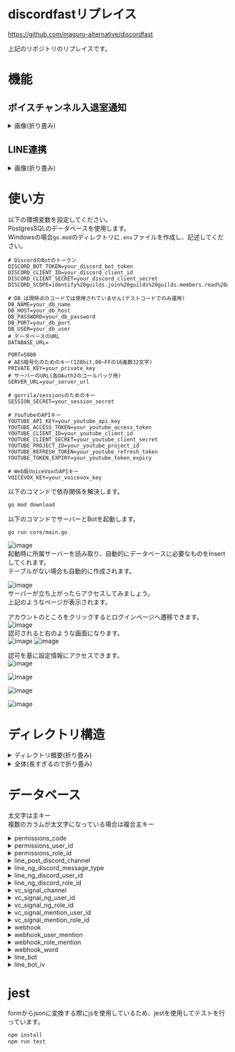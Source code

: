 # discordfastリプレイス

https://github.com/maguro-alternative/discordfast

上記のリポジトリのリプレイスです。

# 機能
## ボイスチャンネル入退室通知

<details>
    <summary>画像(折り畳み)</summary>

- 入退出  
![image](https://github.com/maguro-alternative/remake_bot/assets/71870614/0b4b012d-0b24-4803-9007-6ce2e652fa02)
![image](https://github.com/maguro-alternative/remake_bot/assets/71870614/4c1f353b-b598-4684-a7e8-fe1b64c6501d)
- 画面共有、カメラ配信  
![image](https://github.com/maguro-alternative/remake_bot/assets/71870614/b10167e6-1633-4491-95e8-48750c4c7299)

</details>

## LINE連携
<details>
    <summary>画像(折り畳み)</summary>

- メッセージ  
![image](https://github.com/maguro-alternative/remake_bot/assets/71870614/814b64e4-4007-42dd-aad8-0134e80801a2)
- 動画、スタンプ  
![image](https://github.com/maguro-alternative/discordfast/raw/master/img/134639.png)

</details>


# 使い方
以下の環境変数を設定してください。  
PostgresSQLのデータベースを使用します。  
Windowsの場合```go.mod```のディレクトリに```.env```ファイルを作成し、記述してください。  

```plaintext
# DiscordのBotのトークン
DISCORD_BOT_TOKEN=your_discord_bot_token
DISCORD_CLIENT_ID=your_discord_client_id
DISCORD_CLIENT_SECRET=your_discord_client_secret
DISCORD_SCOPE=identify%20guilds.join%20guilds%20guilds.members.read%20applications.builds.read%20connections

# DB_は現時点のコードでは使用されていません(テストコードでのみ運用)
DB_NAME=your_db_name
DB_HOST=your_db_host
DB_PASSWORD=your_db_password
DB_PORT=your_db_port
DB_USER=your_db_user
# データベースのURL
DATABASE_URL=

PORT=5000
# AES暗号化のためのキー(128bit,00~FFの16進数32文字)
PRIVATE_KEY=your_private_key
# サーバーのURL(各OAuth2のコールバック用)
SERVER_URL=your_server_url

# gorrila/sessionsのためのキー
SESSION_SECRET=your_session_secret

# YouTubeのAPIキー
YOUTUBE_API_KEY=your_youtube_api_key
YOUTUBE_ACCESS_TOKEN=your_youtube_access_token
YOUTUBE_CLIENT_ID=your_youtube_client_id
YOUTUBE_CLIENT_SECRET=your_youtube_client_secret
YOUTUBE_PROJECT_ID=your_youtube_project_id
YOUTUBE_REFRESH_TOKEN=your_youtube_refresh_token
YOUTUBE_TOKEN_EXPIRY=your_youtube_token_expiry

# Web版VoiceVoxのAPIキー
VOICEVOX_KEY=your_voicevox_key
```

以下のコマンドで依存関係を解決します。
```bash
go mod download
```

以下のコマンドでサーバーとBotを起動します。  
```bash
go run core/main.go
```

![image](https://github.com/maguro-alternative/remake_bot/assets/71870614/0ae11602-a95a-4bee-b324-0afd1d6ecf57)  
起動時に所属サーバーを読み取り、自動的にデータベースに必要なものをInsertしてくれます。  
テーブルがない場合も自動的に作成されます。

![image](https://github.com/maguro-alternative/remake_bot/assets/71870614/f6e8d05c-83a6-42ca-b41f-95b5b62642d8)  
サーバーが立ち上がったらアクセスしてみましょう。  
上記のようなページが表示されます。  

アカウントのところをクリックするとログインページへ遷移できます。  
![image](https://github.com/maguro-alternative/remake_bot/assets/71870614/8fcfa72a-aa57-4005-b227-63429a3f67d2)  
認可されると右のような画面になります。  
![image](https://github.com/maguro-alternative/remake_bot/assets/71870614/f7c6079b-b13c-43dc-9840-b893acbd439e)
![image](https://github.com/maguro-alternative/remake_bot/assets/71870614/2e3c69bf-e097-49a8-a1ad-711107e5f446)

認可を基に設定情報にアクセスできます。  
![image](https://github.com/maguro-alternative/remake_bot/assets/71870614/9819323a-e123-4dcc-a77c-df96335d570b)  

![image](https://github.com/maguro-alternative/remake_bot/assets/71870614/6ac0cbcf-608d-4ad3-9fd8-2a4013307432)  

![image](https://github.com/maguro-alternative/remake_bot/assets/71870614/57ae58ec-92fc-4e63-aaec-4f7a0ec4077d)

![image](https://github.com/maguro-alternative/remake_bot/assets/71870614/4fef03cd-4a18-4691-a388-c33cf333221c)

# ディレクトリ構造

<details>
    <summary>ディレクトリ概要(折り畳み)</summary>

```plaintext
.
├── bot                         // DiscordBotを動かすためのディレクトリ
│   ├── cogs                    // DiscordBotのコグ
|   ├── commands                // スラッシュコマンド
│   ├── config                  // 環境変数設定ファイル
│   ├── ffmpeg                  // 動画、音声の変換
│   └── main.go
├── core                        // サーバーとBotを動かすためのディレクトリ
│   ├── config                  // 環境変数設定ファイル
│   │   ├── internal
│   │   │   └── env.go
│   │   └── config.go
|   ├── main.go
│   └── schema.sql              // データベースのスキーマ
├── fixtures                    // データベースのテスト用のフィクスチャ
├── pkg                         // 共通のパッケージ
│   ├── crypto                  // 暗号化関連のパッケージ
│   ├── db                      // データベース関連のパッケージ
│   ├── line                    // LINEBot関連のパッケージ
│   └── youtube                 // YouTube関連のパッケージ
├── repository                  // データベース操作のリポジトリ
├── tasks                       // 定期的に行うタスク(Webhookの送信など)
├── testutil                    // テスト用のユーティリティ
├── web                         // Webサーバーを動かすためのディレクトリ
│   ├── components              // Webサーバーのコンポーネント
│   ├── config                  // 環境変数設定ファイル
│   ├── handler                 // Webサーバーのハンドラ
│   ├── middleware              // Webサーバーのミドルウェア
│   ├── service                 // Webサーバーのサービス
│   ├── shared                  // Webサーバー内での共通のパッケージ
│   └── templates               // WebサーバーのHTMLテンプレート
├── .gitignore
├── go.mod
├── go.sum
└── README.md
```

</details>

<details>
    <summary>全体(長すぎるので折り畳み)</summary>

```plaintext
.
├── bot
│   ├── cogs
│   │   ├── internal
│   │   │   └── entity.go
│   │   ├── cog_handler.go
│   │   ├── on_message_create.go
│   │   ├── on_message_create_test.go
│   │   ├── on_voice_state_update.go
│   │   └── on_voice_state_update_test.go
|   ├── commands
|   |   ├── command_handler.go
|   |   ├── command_handler_test.go
|   |   ├── ping_test.go
|   |   ├── ping.go
|   |   ├── voicevox_test.go
|   |   └── voicevox.go
│   ├── config
│   │   ├── internal
│   │   │   └── env.go
│   │   └── config.go
│   ├── ffmpeg
│   │   ├── ffmpeg_test.go
│   │   └── ffmpeg.go
│   └── main.go
├── core
│   ├── config                                      // 環境変数設定ファイル
│   │   ├── internal
│   │   │   └── env.go
│   │   └── config.go
|   ├── main.go
│   └── schema.sql                                  // データベースのスキーマ
├── fixtures
├── pkg
│   ├── crypto
│   │   ├── aes.go
│   │   └── aes_test.go
│   ├── db
│   │   ├── db.go
│   │   └── db_test.go
│   ├── line
│   │   ├── get_bot_info.go
│   │   ├── get_friend_count.go
│   │   ├── get_group_count.go
│   │   ├── get_message_content.go
│   │   ├── get_profile.go
│   │   ├── get_pushlimit.go
│   │   ├── get_totalpush_count.go
│   │   ├── line_message.go
│   │   ├── line_notify.go
│   │   └── line.go
│   └── youtube
│       ├── create_client_secret.go
│       ├── create_oauth2.go
│       └── youtube.go
├── repository
│   ├── line_bot_iv_test.go
│   ├── line_bot_iv.go
│   ├── line_bot_test.go
│   ├── line_bot.go
│   ├── line_ng_discord_message_type_test.go
│   ├── line_ng_discord_message_type.go
│   ├── line_ng_discord_role_id_test.go
│   ├── line_ng_discord_role_id.go
│   ├── line_ng_discord_user_id_test.go
│   ├── line_ng_discord_user_id.go
│   ├── line_post_discord_channel_test.go
│   ├── line_post_discord_channel.go
│   ├── permissions_code_test.go
│   ├── permissions_code.go
│   ├── permissions_role_id_test.go
│   ├── permissions_role_id.go
│   ├── permissions_user_id_test.go
│   ├── permissions_user_id.go
│   ├── repository.go
│   ├── vc_signal_channel_test.go
│   ├── vc_signal_channel.go
│   ├── vc_signal_mention_role_id_test.go
│   ├── vc_signal_mention_role_id.go
│   ├── vc_signal_mention_user_id_test.go
│   ├── vc_signal_mention_user_id.go
│   ├── vc_signal_ng_role_id_test.go
│   ├── vc_signal_ng_role_id.go
│   ├── vc_signal_ng_user_id_test.go
│   ├── vc_signal_ng_user_id.go
│   ├── webhook_role_mention_test.go
│   ├── webhook_role_mention.go
│   ├── webhook_user_mention_test.go
│   ├── webhook_user_mention.go
│   ├── webhook_word_test.go
│   ├── webhook_word.go
│   ├── webhook_test.go
│   └── webhook.go
├── tasks
│   ├── internal
│   │   ├── youtube_test.go
│   │   └── youtube.go
│   └── main.go
├── testutil
│   ├── files
│   │  └── video.xml
│   ├── fixtures
│   │   ├── fixtures.go
│   │   ├── line_bot_iv.go
│   │   ├── line_bot.go
│   |   ├── line_ng_discord_message_type.go
│   |   ├── line_ng_discord_role_id.go
│   |   ├── line_ng_discord_user_id.go
│   │   ├── line_post_discord_chennel.go
│   │   ├── permissions_code.go
│   │   ├── permissions_role_id.go
│   │   ├── permissions_user_id.go
│   │   ├── vc_signal_channel.go
│   │   ├── vc_signal_mention_role_id.go
│   │   ├── vc_signal_mention_user_id.go
│   │   ├── vc_signal_ng_role_id.go
│   │   ├── vc_signal_ng_user_id.go
│   │   ├── webhook_role_mention.go
│   │   ├── webhook_user_mention.go
│   │   ├── webhook_word.go
│   │   └── webhook.go
│   └── mock
│       ├── client.go
│       ├── repository.go
│       └── session.go
├── web
│   ├── components
│   │   ├── channel_select.go
│   │   ├── discord_account_pop.go
│   │   ├── entity.go
│   │   ├── line_account_pop.go
│   │   └── submittag.go
│   ├── config
│   │   ├── internal
│   │   │   └── env.go
│   │   └── config.go
│   ├── handler
│   │   ├── api
│   │   │   ├── group
│   │   │   │   ├── internal
│   │   │   │   │   └── entity.go
│   │   │   │   ├── group_test.go
│   │   │   │   └── group.go
│   │   |   ├── line_post_discord_chennel
│   │   │   │   ├── internal
│   │   │   │   │   └── entity.go
│   │   │   │   ├── line_post_discord_channel_test.go
│   │   │   │   └── line_post_discord_chennel.go
│   │   │   ├── linebot
│   │   │   │   ├── internal
│   │   │   │   │   ├── entity.go
│   │   │   │   │   ├── hmac.go
│   │   │   │   │   └── hmac_test.go
│   │   │   │   ├── linebot_test.go
│   │   │   │   └── linebot.go
│   │   │   ├── linetoken
│   │   │   │   ├── internal
│   │   │   │   │   └── entity.go
│   │   │   │   ├── linetoken_test.go
│   │   │   │   └── linetoken.go
│   │   │   ├── permission
│   │   │   │   ├── internal
│   │   │   │   │   └── entity.go
│   │   │   │   ├── permission_test.go
│   │   │   │   └── permission.go
│   │   │   ├── vc_signal
│   │   │   │   ├── internal
│   │   │   │   │   └── entity.go
│   │   │   │   ├── permission_test.go
│   │   │   │   └── permission.go
│   │   │   └── webhook
│   │   │       ├── internal
│   │   │       │   └── entity.go
│   │   │       ├── webhook_test.go
│   │   │       └── webhook.go
│   │   ├── callback
│   │   │   ├── discord_callback
│   │   │   |   ├── callback_test.go
│   │   │   │   └── callback.go
│   │   │   └── line_callback
│   │   │       ├── callback_test.go
│   │   │       └── callback.go
│   │   ├── login
│   │   │   ├── discord_login
│   │   │   |   ├── discord_login_test.go
│   │   │   │   └── discord_login.go
│   │   │   └── line_login
│   │   │       ├── line_login_test.go
│   │   │       └── line_login.go
│   │   ├── logout
│   │   │   ├── discord_logout
│   │   │   |   ├── discord_logout_test.go
│   │   │   │   └── discord_logout.go
│   │   │   └── line_logout
│   │   │       ├── line_logout_test.go
│   │   │       └── line_logout.go
│   │   └── views
│   │       ├── group
│   │       │   ├── group_test.go
│   │       │   └── group.go
│   │       ├── guildid
│   │       │   ├── line_post_discord_chennel
│   │       │   │   ├── internal
│   │       │   │   │   └── component.go
│   │       │   │   ├── line_post_discord_channel_test.go
│   │       │   │   └── line_post_discord_chennel.go
│   │       │   ├── linetoken
│   │       │   │   ├── internal
│   │       │   │   │   └── component.go
│   │       │   │   ├── linetoken_test.go
│   │       │   │   └── linetoken.go
│   │       │   ├── permission
│   │       │   │   ├── internal
│   │       │   │   │   └── component.go
│   │       │   │   ├── permission_test.go
│   │       │   │   └── permission.go
│   │       │   ├── vc_signal
│   │       │   │   ├── internal
│   │       │   │   │   └── component.go
│   │       │   │   ├── vc_signal_test.go
│   │       │   │   └── vc_signal.go
│   │       │   ├── webhook
│   │       │   │   ├── internal
│   │       │   │   │   └── component.go
│   │       │   │   ├── webhook_test.go
│   │       │   │   └── webhook.go
│   │       │   ├── guildid_test.go
│   │       │   └── guildid.go
│   │       ├── guilds
│   │       │   ├── guilds_test.go
│   │       │   └── guilds.go
│   │       ├── index_test.go
│   │       └── index.go
│   ├── middleware
│   │   ├── discord_oauth_check_test.go
│   │   ├── discord_oauth_check.go
│   │   ├── line_oauth_check_test.go
│   │   ├── line_oauth_check.go
│   │   └── log.go
│   ├── service
│   │   └── index.go
│   ├── shared
│   │   ├── ctxvalue
│   │   │   ├── ctxvalue.go
│   │   │   ├── discordpermissiondata.go
│   │   │   ├── discorduser.go
│   │   │   ├── lineprofile.go
│   │   │   └── lineuser.go
│   │   ├── model
│   │   │   └── entity.go
│   │   └── session
│   │       ├── discord_oauth_token.go
│   │       ├── discord_user.go
│   │       ├── discordstate.go
│   │       ├── guild_id.go
│   │       ├── line_oauth_token.go
│   │       ├── line_user.go
│   │       ├── linenonce.go
│   │       ├── linestate.go
│   │       └── session.go
│   ├── templates
│   │   ├── static
│   │   │   ├── img
│   │   │   │   ├── discord-icon.png
│   │   │   │   ├── line-icon.png
│   │   │   │   ├── ohime.png
│   │   │   │   └── uchuemon.png
│   │   │   └── js
│   │   │       ├── group.js
│   │   │       ├── group.test.js
│   │   │       ├── line_post_discord_chennel.js
│   │   │       ├── line_post_discord_chennel.test.js
│   │   │       ├── linetoken.js
│   │   │       ├── linetoken.test.js
│   │   │       ├── permission.js
│   │   │       ├── permission.test.js
│   │   │       ├── popover.js
│   │   │       ├── vc_signal.js
│   │   │       ├── vc_signal.test.js
│   │   │       ├── webhook.js
│   │   │       └── webhook.test.js
│   │   ├── views
│   │   │   ├── group
│   │   │   │   └── group.html
│   │   │   ├── guildid
│   │   │   │   ├── line_post_discord_chennel.html
│   │   │   │   ├── linetoken.html
│   │   │   │   ├── permission.html
│   │   │   │   ├── vc_signal.html
│   │   │   │   └── webhook.html
│   │   │   ├── guilds
│   │   │   │   └── guilds.html
|   │   │   ├── login
│   │   │   │   └── line_login.html
│   │   │   └── guildid.html
│   │   ├── index.html
│   │   └── layout.html
│   └── main.go
├── .gitignore
├── go.mod
├── go.sum
└── README.md
```

</details>

# データベース

太文字は主キー  
複数のカラムが太文字になっている場合は複合主キー  

<details>
    <summary>permissions_code</summary>

サーバーの権限設定を保存するテーブル  
権限コードをすべて満たすユーザーが設定変更を行える  

|カラム名|型|説明|
|---|---|---|
|***guild_id***|TEXT|DiscordサーバーのID|
|***type***|TEXT|権限の種類 (line_post_discord_channel, line_bot, vc_signal, webhook)|
|code|BIGINT|Discordの権限コード、詳細は[こちら](https://discord.com/developers/docs/topics/permissions)|

</details>

<details>
    <summary>permissions_user_id</summary>

ユーザーのサーバー権限設定を保存するテーブル
ここに保存されているユーザーは、```permission```と同じ権限を持っているということになる

|カラム名|型|説明|
|---|---|---|
|***guild_id***|TEXT|DiscordサーバーのID|
|***type***|TEXT|権限の種類 (line_post_discord_channel, line_bot, vc_signal, webhook)|
|***user_id***|TEXT|ユーザーID|
|permission|TEXT|権限レベル(read, write, all)|

</details>

<details>
    <summary>permissions_role_id</summary>

ロールのサーバー権限設定を保存するテーブル
ここに保存されているロールは、```permission```と同じ権限を持っているということになる

|カラム名|型|説明|
|---|---|---|
|***guild_id***|TEXT|DiscordサーバーのID|
|***type***|TEXT|権限の種類 (line_post_discord_channel, line_bot, vc_signal, webhook)|
|***role_id***|TEXT|ロールID|
|permission|TEXT|権限レベル(read, write, all)|

</details>

<details>
    <summary>line_post_discord_channel</summary>

DiscordからLINEグループにメッセージを送信するための設定を保存するテーブル

|カラム名|型|説明|
|---|---|---|
|***channel_id***|TEXT|DiscordのチャンネルID|
|guild_id|TEXT|DiscordのサーバーID|
|ng|BOOLEAN|LINEに送信NGのチャンネルかどうか|
|bot_message|BOOLEAN|DiscordBotのメッセージを送信するかどうか|

</details>

<details>
    <summary>line_ng_discord_message_type</summary>

LINEに送信NGのDiscordメッセージの種類を保存するテーブル  
discordgo.MessageTypeで使用されている定数(0~23)と同じ値を使用する  

|カラム名|型|説明|
|---|---|---|
|***channel***|TEXT|DiscordのチャンネルID|
|guild_id|TEXT|DiscordのサーバーID|
|***type***|INTEGER|メッセージの種類(ピン止め、スレッド、スレッドの返信)|

</details>

<details>
    <summary>line_ng_discord_user_id</summary>

LINEへ送信しないDiscordユーザーを保存するテーブル  
ここに保存されているユーザーを持つユーザーはLINEにメッセージが送信されない  

|カラム名|型|説明|
|---|---|---|
|***channel***|TEXT|DiscordのチャンネルID|
|guild_id|TEXT|DiscordのサーバーID|
|***user_id***|TEXT|ユーザーID|

</details>

<details>
    <summary>line_ng_discord_role_id</summary>

LINEへ送信しないDiscordロールを保存するテーブル  
ここに保存されているロールを持つユーザーはLINEにメッセージが送信されない  

|カラム名|型|説明|
|---|---|---|
|***channel***|TEXT|DiscordのチャンネルID|
|guild_id|TEXT|DiscordのサーバーID|
|***role_id***|TEXT|ロールID|

</details>

<details>
    <summary>vc_signal_channel</summary>

ボイスチャンネル入退出の通知設定を保存するテーブル

|カラム名|型|説明|
|---|---|---|
|***vc_channel_id***|TEXT|DiscordのボイスチャンネルID|
|guild_id|TEXT|DiscordのサーバーID|
|send_signal|BOOLEAN|L通知を送信するかどうか|
|send_channel_id|TEXT|通知を送信するチャンネルID|
|join_bot|BOOLEAN|ボイスチャンネルにBotが入室したときの通知を送信するかどうか|
|everyone_mention|BOOLEAN|通知を送信するときに@everyoneを使用するかどうか|

</details>

<details>
    <summary>vc_signal_ng_user_id</summary>

指定されたユーザーがボイスチャンネルに参加した場合通知しない

|カラム名|型|説明|
|---|---|---|
|***vc_channel_id***|TEXT|DiscordのボイスチャンネルID|
|guild_id|TEXT|DiscordのサーバーID|
|***user_id***|TEXT|ユーザーID|

</details>


<details>
    <summary>vc_signal_ng_role_id</summary>

指定されたロールがボイスチャンネルに参加した場合通知しない

|カラム名|型|説明|
|---|---|---|
|***vc_channel_id***|TEXT|DiscordのボイスチャンネルID|
|guild_id|TEXT|DiscordのサーバーID|
|***role_id***|TEXT|ロールID|

</details>

<details>
    <summary>vc_signal_mention_user_id</summary>

ボイスチャンネルの通知の際にメンションするユーザーを保存するテーブル

|カラム名|型|説明|
|---|---|---|
|***vc_channel_id***|TEXT|DiscordのボイスチャンネルID|
|guild_id|TEXT|DiscordのサーバーID|
|***user_id***|TEXT|ユーザーID|

</details>

<details>
    <summary>vc_signal_mention_role_id</summary>

ボイスチャンネルの通知の際にメンションするロールを保存するテーブル

|カラム名|型|説明|
|---|---|---|
|***vc_channel_id***|TEXT|DiscordのボイスチャンネルID|
|guild_id|TEXT|DiscordのサーバーID|
|***role_id***|TEXT|ロールID|

</details>

<details>
    <summary>webhook</summary>

DiscordのWebhookの送信設定を保存するテーブル

|カラム名|型|説明|
|---|---|---|
|***webhook_serial_id***|SERIAL|Webhookの投稿内容の識別ID|
|guild_id|TEXT|DiscordのサーバーID|
|webhook_id|TEXT|WebhookのID|
|subscription_type|TEXT|読み取るもの(YouTube,NicoNico)|
|subscription_id|TEXT|上記のサービスで投稿者を識別できるもの|
|last_posted_at|TIMESTAMP|最後に投稿した日時|

</details>

<details>
    <summary>webhook_user_mention</summary>

Webhookの送信時にメンションするユーザーを保存するテーブル

|カラム名|型|説明|
|---|---|---|
|***webhook_serial_id***|SERIAL|Webhookの投稿内容の識別ID|
|***user_id***|TEXT|ユーザーID|

</details>

<details>
    <summary>webhook_role_mention</summary>

Webhookの送信時にメンションするロールを保存するテーブル

|カラム名|型|説明|
|---|---|---|
|***webhook_serial_id***|SERIAL|Webhookの投稿内容の識別ID|
|***role_id***|TEXT|ロールID|

</details>

<details>
    <summary>webhook_word</summary>

Webhookの送信時に特定の単語が含まれていた場合にメンションするユーザー、ロールを保存するテーブル  
Twitter運用時使用していたが現在死に要素  
conditionsは投稿時の条件を示す(NgOrはいずれかの単語が含まれていれば投稿しない。SearchAndは全ての単語が含まれていれば投稿する。MentionOrはいずれかの単語が含まれていればメンションする。)

|カラム名|型|説明|
|---|---|---|
|***webhook_serial_id***|SERIAL|Webhookの投稿内容の識別ID|
|***word***|TEXT|メンションする単語|
|conditions|TEXT|投稿時の条件(NgOr NgAnd SearchOr SearchAnd MentionOr MentionAnd)|

</details>

<details>
    <summary>line_bot</summary>

LINEBotの設定を保存するテーブル  
LINEBotのアクセストークン、チャンネルシークレットなどをAES暗号化して保存する

|カラム名|型|説明|
|---|---|---|
|***guild_id***|TEXT|DiscordのサーバーID|
|line_notify_token|BYTEA|LINE Notifyのトークン(AESで暗号化)|
|line_bot_token|BYTEA|LINEBotのアクセストークン(AESで暗号化)|
|line_bot_secret|BYTEA|LINEBotのチャンネルシークレット(AESで暗号化)|
|line_group_id|BYTEA|LINEのグループID(AESで暗号化)|
|line_client_id|BYTEA|LINEのクライアントID(AESで暗号化)|
|line_client_secret|BYTEA|LINEのクライアントシークレット(AESで暗号化)|
|default_channel_id|TEXT|LINEに送信するチャンネルID|
|debug_mode|BOOLEAN|デバッグモードかどうか(オンにするとLINEグループにメッセージを送信するたびLINEのグループIDが返ってくる)|

</details>

<details>
    <summary>line_bot_iv</summary>

LINEBotの復号化に使用するIVを保存するテーブル

|カラム名|型|説明|
|---|---|---|
|***guild_id***|TEXT|DiscordのサーバーID|
|line_notify_token_iv|BYTEA|LINE NotifyトークンのIV|
|line_bot_token_iv|BYTEA|LINEBotのアクセストークンのIV|
|line_bot_secret_iv|BYTEA|LINEBotのチャンネルシークレットのIV|
|line_group_id_iv|BYTEA|LINEのグループIDのIV|
|line_client_id_iv|BYTEA|LINEのクライアントIDのIV|
|line_client_secret_iv|BYTEA|LINEのクライアントシークレットのIV|

</details>

# jest
formからjsonに変換する際にjsを使用しているため、jestを使用してテストを行っています。

```bash
npm install
npm run test
```
